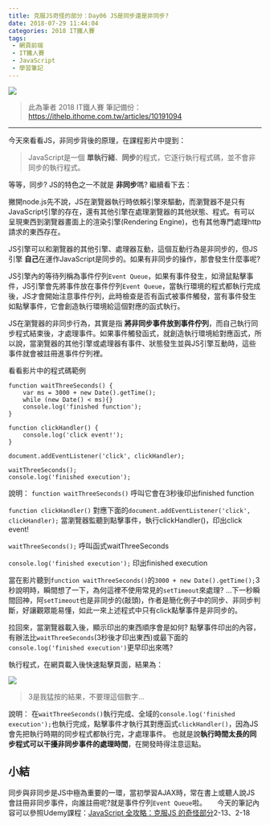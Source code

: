 ```yaml
---
title: 克服JS奇怪的部分：Day06 JS是同步還是非同步?
date: 2018-07-29 11:44:04
categories: 2018 IT鐵人賽
tags:
 - 網頁前端
 - IT鐵人賽
 - JavaScript
 - 學習筆記
---
```

![](https://2.bp.blogspot.com/-JXDRY0NYcys/W1waoy9p6wI/AAAAAAAAIas/nVx-9niwq-Aan0i37T7KWV02envXOhMnACLcBGAs/s1600/2018ITMANJS06.png)
<!-- more -->
> 此為筆者 2018 IT鐵人賽 筆記備份：https://ithelp.ithome.com.tw/articles/10191094

---

今天來看看JS，非同步背後的原理，在課程影片中提到：
> JavaScript是一個 **單執行緒**、**同步**的程式，它逐行執行程式碼，並不會非同步的執行程式。

等等，同步?
JS的特色之一不就是 **非同步**嗎?
繼續看下去：

撇開node.js先不說，JS在瀏覽器執行時依賴引擎來驅動，而瀏覽器不是只有JavaScript引擎的存在，還有其他引擎在處理瀏覽器的其他狀態、程式。有可以呈現東西到瀏覽器畫面上的渲染引擎(Rendering Engine)，也有其他專門處理http請求的東西存在。

JS引擎可以和瀏覽器的其他引擎、處理器互動，這個互動行為是非同步的，但JS引擎 **自己**在運作JavaScript是同步的。如果有非同步的操作，那會發生什麼事呢?

JS引擎內的等待列稱為事件佇列`Event Queue`，如果有事件發生，如滑鼠點擊事件，JS引擎會先將事件放在事件佇列`Event Queue`，當執行環境的程式都執行完成後，JS才會開始注意事件佇列，此時檢查是否有函式被事件觸發，當有事件發生如點擊事件，它會創造執行環境給這個對應的函式執行。

JS在瀏覽器的非同步行為，其實是指 **將非同步事件放到事件佇列**，而自己執行同步程式結束後，才處理事件。如果事件觸發函式，就創造執行環境給對應函式，所以說，當瀏覽器的其他引擎或處理器有事件、狀態發生並與JS引擎互動時，這些事件就會被註冊進事件佇列裡。

看看影片中的程式碼範例

```JS
function waitThreeSeconds() {
    var ms = 3000 + new Date().getTime();
    while (new Date() < ms){}
    console.log('finished function');
}

function clickHandler() {
    console.log('click event!');
}

document.addEventListener('click', clickHandler);

waitThreeSeconds();
console.log('finished execution');
```

說明：
`function waitThreeSeconds()`
呼叫它會在3秒後印出finished function

`function clickHandler()`
對應下面的`document.addEventListener('click', clickHandler);`
當瀏覽器監聽到點擊事件，執行clickHandler()，印出click event!

`waitThreeSeconds();`
呼叫函式waitThreeSeconds

`console.log('finished execution');`
印出finished execution

當在影片聽到`function waitThreeSeconds()`的`3000 + new Date().getTime();`3秒說明時，瞬間想了一下，為何這裡不使用常見的`setTimeout`來處理?
...下一秒瞬間回神，阿`setTimeout`也是非同步的(敲頭)，作者是簡化例子中的同步、非同步判斷，好讓觀眾能易懂，如此一來上述程式中只有click點擊事件是非同步的。

拉回來，當瀏覽器載入後，顯示印出的東西順序會是如何?
點擊事件印出的內容，有辦法比`waitThreeSeconds`(3秒後才印出東西)或最下面的`console.log('finished execution')`更早印出來嗎?

執行程式，在網頁載入後快速點擊頁面，結果為：

![](https://i.imgur.com/F7GJMAF.png)

> 3是我猛按的結果，不要理這個數字...

說明：
在`waitThreeSeconds()`執行完成、全域的`console.log('finished execution');`也執行完成，點擊事件才執行其對應函式`clickHandler()`，因為JS會先把執行時期的同步程式都執行完，才處理事件。
也就是說**執行時間太長的同步程式可以干擾非同步事件的處理時間**，在開發時得注意這點。
　
　
　
## 小結
同步與非同步是JS中極為重要的一環，當初學習AJAX時，常在書上或聽人說JS會註冊非同步事件，向誰註冊呢?就是事件佇列`Event Queue`啦。
　
今天的筆記內容可以參照Udemy課程：[JavaScript 全攻略：克服JS 的奇怪部分](https://www.udemy.com/javascriptjs/)2-13、2-18

